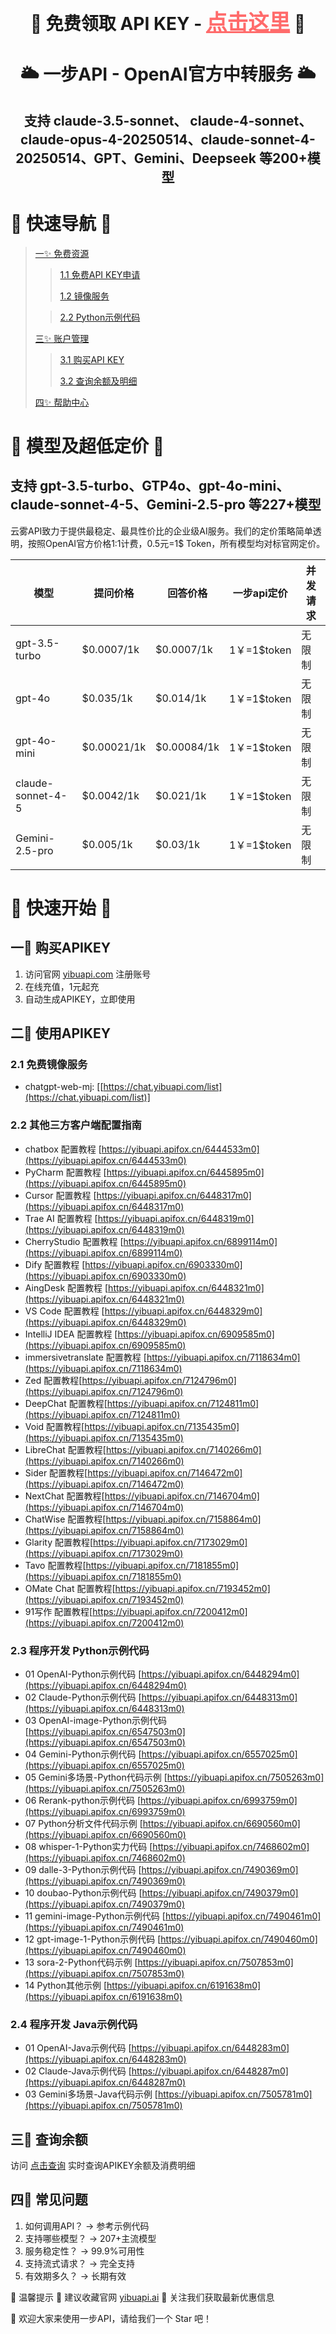 
<div align="center">

<h1 align="center">🎁 免费领取 API KEY - <a href="https://yibuapi.apifox.cn/6191621m0" style="font-size: 1.2em; color: #ff6b6b;">点击这里</a> 🎁</h1>

<h1 align="center">🌥️ 一步API - OpenAI官方中转服务 🌥️</h1>
<h2 align="center">支持 claude-3.5-sonnet、 claude-4-sonnet、claude-opus-4-20250514、claude-sonnet-4-20250514、GPT、Gemini、Deepseek 等200+模型</h2>
</div>

# 🚀 快速导航 🚀

>[一✨ 免费资源](https://yibuapi.com)
>
>>[1.1 免费API KEY申请](https://yibuapi.apifox.cn/6191621m0)
>>
>>[1.2 镜像服务]([https://chat.yibuapi.com/list)
>
>>[2.2 Python示例代码](https:yibuapi.apifox.cn/6448294m0)
>
>[三✨ 账户管理](https://query.yibuapi.com/)
>
>>[3.1 购买API KEY]([https://yibuapi.com/)
>>
>>[3.2 查询余额及明细]([https://query.yibuapi.com/)
>
>[四✨ 帮助中心](https:yibuapi.apifox.cn)




# 🎯 模型及超低定价 🎯
## 支持 gpt-3.5-turbo、GTP4o、gpt-4o-mini、claude-sonnet-4-5、Gemini-2.5-pro 等227+模型
云雾API致力于提供最稳定、最具性价比的企业级AI服务。我们的定价策略简单透明，按照OpenAI官方价格1:1计费，0.5元=1$ Token，所有模型均对标官网定价。

| 模型 | 提问价格 | 回答价格 | 一步api定价 | 并发请求 |
| --- | --- | --- | --- | --- |
| gpt-3.5-turbo | $0.0007/1k | $0.0007/1k | 1￥=1$token | 无限制 |
| gpt-4o | $0.035/1k | $0.014/1k | 1￥=1$token | 无限制 |
| gpt-4o-mini | $0.00021/1k | $0.00084/1k | 1￥=1$token | 无限制 |
| claude-sonnet-4-5 | $0.0042/1k | $0.021/1k | 1￥=1$token | 无限制 |
| Gemini-2.5-pro | $0.005/1k | $0.03/1k | 1￥=1$token | 无限制 |

# 🚀 快速开始 🚀
## 一🌟 购买APIKEY
1. 访问官网 [yibuapi.com](https://yibuapi.com) 注册账号
2. 在线充值，1元起充
3. 自动生成APIKEY，立即使用

## 二🌟 使用APIKEY
### 2.1 免费镜像服务
- chatgpt-web-mj: [[https://chat.yibuapi.com/list](https://chat.yibuapi.com/list)]
  
### 2.2 其他三方客户端配置指南
-  chatbox 配置教程 [https://yibuapi.apifox.cn/6444533m0](https://yibuapi.apifox.cn/6444533m0)
-  PyCharm 配置教程 [https://yibuapi.apifox.cn/6445895m0](https://yibuapi.apifox.cn/6445895m0)
-  Cursor 配置教程 [https://yibuapi.apifox.cn/6448317m0](https://yibuapi.apifox.cn/6448317m0)
-  Trae AI 配置教程 [https://yibuapi.apifox.cn/6448319m0](https://yibuapi.apifox.cn/6448319m0)
-  CherryStudio 配置教程 [https://yibuapi.apifox.cn/6899114m0](https://yibuapi.apifox.cn/6899114m0)
-  Dify 配置教程 [https://yibuapi.apifox.cn/6903330m0](https://yibuapi.apifox.cn/6903330m0)
-  AingDesk 配置教程 [https://yibuapi.apifox.cn/6448321m0](https://yibuapi.apifox.cn/6448321m0)
-  VS Code 配置教程 [https://yibuapi.apifox.cn/6448329m0](https://yibuapi.apifox.cn/6448329m0)
-  IntelliJ IDEA 配置教程 [https://yibuapi.apifox.cn/6909585m0](https://yibuapi.apifox.cn/6909585m0)
-  immersivetranslate 配置教程 [https://yibuapi.apifox.cn/7118634m0](https://yibuapi.apifox.cn/7118634m0)
-  Zed 配置教程[https://yibuapi.apifox.cn/7124796m0](https://yibuapi.apifox.cn/7124796m0)
-  DeepChat 配置教程[https://yibuapi.apifox.cn/7124811m0](https://yibuapi.apifox.cn/7124811m0)
-  Void 配置教程[https://yibuapi.apifox.cn/7135435m0](https://yibuapi.apifox.cn/7135435m0)
-  LibreChat 配置教程[https://yibuapi.apifox.cn/7140266m0](https://yibuapi.apifox.cn/7140266m0)
-  Sider 配置教程[https://yibuapi.apifox.cn/7146472m0](https://yibuapi.apifox.cn/7146472m0)
-  NextChat 配置教程[https://yibuapi.apifox.cn/7146704m0](https://yibuapi.apifox.cn/7146704m0)
-  ChatWise 配置教程[https://yibuapi.apifox.cn/7158864m0](https://yibuapi.apifox.cn/7158864m0)
-  Glarity 配置教程[https://yibuapi.apifox.cn/7173029m0](https://yibuapi.apifox.cn/7173029m0)
-  Tavo 配置教程[https://yibuapi.apifox.cn/7181855m0](https://yibuapi.apifox.cn/7181855m0)
-  OMate Chat 配置教程[https://yibuapi.apifox.cn/7193452m0](https://yibuapi.apifox.cn/7193452m0)
-  91写作 配置教程[https://yibuapi.apifox.cn/7200412m0](https://yibuapi.apifox.cn/7200412m0)

### 2.3 程序开发 Python示例代码
-  01 OpenAI-Python示例代码 [https://yibuapi.apifox.cn/6448294m0](https://yibuapi.apifox.cn/6448294m0)
-  02 Claude-Python示例代码 [https://yibuapi.apifox.cn/6448313m0](https://yibuapi.apifox.cn/6448313m0)
-  03 OpenAI-image-Python示例代码 [https://yibuapi.apifox.cn/6547503m0](https://yibuapi.apifox.cn/6547503m0)
-  04 Gemini-Python示例代码 [https://yibuapi.apifox.cn/6557025m0](https://yibuapi.apifox.cn/6557025m0)
-  05 Gemini多场景-Python代码示例 [https://yibuapi.apifox.cn/7505263m0](https://yibuapi.apifox.cn/7505263m0)
-  06 Rerank-python示例代码 [https://yibuapi.apifox.cn/6993759m0](https://yibuapi.apifox.cn/6993759m0)
-  07 Python分析文件代码示例 [https://yibuapi.apifox.cn/6690560m0](https://yibuapi.apifox.cn/6690560m0)
-  08 whisper-1-Python实力代码 [https://yibuapi.apifox.cn/7468602m0](https://yibuapi.apifox.cn/7468602m0)
-  09 dalle-3-Python示例代码 [https://yibuapi.apifox.cn/7490369m0](https://yibuapi.apifox.cn/7490369m0)
-  10 doubao-Python示例代码 [https://yibuapi.apifox.cn/7490379m0](https://yibuapi.apifox.cn/7490379m0)
-  11 gemini-image-Python示例代码 [https://yibuapi.apifox.cn/7490461m0](https://yibuapi.apifox.cn/7490461m0)
-  12 gpt-image-1-Python示例代码 [https://yibuapi.apifox.cn/7490460m0](https://yibuapi.apifox.cn/7490460m0)
-  13 sora-2-Python代码示例 [https://yibuapi.apifox.cn/7507853m0](https://yibuapi.apifox.cn/7507853m0)
-  14 Python其他示例 [https://yibuapi.apifox.cn/6191638m0](https://yibuapi.apifox.cn/6191638m0)

### 2.4 程序开发 Java示例代码

-  01 OpenAI-Java示例代码 [https://yibuapi.apifox.cn/6448283m0](https://yibuapi.apifox.cn/6448283m0)
-  02 Claude-Java示例代码 [https://yibuapi.apifox.cn/6448287m0](https://yibuapi.apifox.cn/6448287m0)
-  03 Gemini多场景-Java代码示例 [https://yibuapi.apifox.cn/7505781m0](https://yibuapi.apifox.cn/7505781m0)

## 三🌟 查询余额
访问 [点击查询](https://query.yibuapi.com) 实时查询APIKEY余额及消费明细

## 四🌟 常见问题
1. 如何调用API？ → 参考示例代码
2. 支持哪些模型？ → 207+主流模型
3. 服务稳定性？ → 99.9%可用性
4. 支持流式请求？ → 完全支持
5. 有效期多久？ → 长期有效

📌 温馨提示
📣 建议收藏官网 [yibuapi.ai](https://yibuapi.com)
📣 关注我们获取最新优惠信息

🌟 欢迎大家来使用一步API，请给我们一个 Star 吧！
